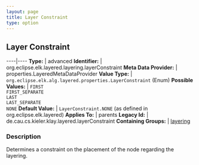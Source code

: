 ```yaml
---
layout: page
title: Layer Constraint
type: option
---
```

## Layer Constraint

----|----
**Type:** | advanced
**Identifier:** | org.eclipse.elk.layered.layering.layerConstraint
**Meta Data Provider:** | properties.LayeredMetaDataProvider
**Value Type:** | `org.eclipse.elk.alg.layered.properties.LayerConstraint` (Enum)
**Possible Values:** | `FIRST`<br>`FIRST_SEPARATE`<br>`LAST`<br>`LAST_SEPARATE`<br>`NONE`
**Default Value:** | `LayerConstraint.NONE` (as defined in org.eclipse.elk.layered)
**Applies To:** | parents
**Legacy Id:** | de.cau.cs.kieler.klay.layered.layerConstraint
**Containing Groups:** | [layering](org-eclipse-elk-layered-layering)

### Description

Determines a constraint on the placement of the node regarding the layering.
